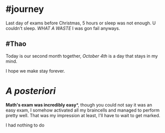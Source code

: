 
# #journey 

Last day of exams before Christmas, 5 hours or sleep was not enough. U couldn't sleep. *WHAT A WASTE* I was gon fail anyways.

## #Thao 

Today is our second month together, *October 4th* is a day that stays in my mind.

I hope we make stay forever.

# *A posteriori*

**Math's exam was incredibly easy***, though you could not say it was an easy exam, I somehow activated all my braincells and managed to perform pretty well. That was my impression at least, I'll have to wait to get marked.

I had nothing to do 